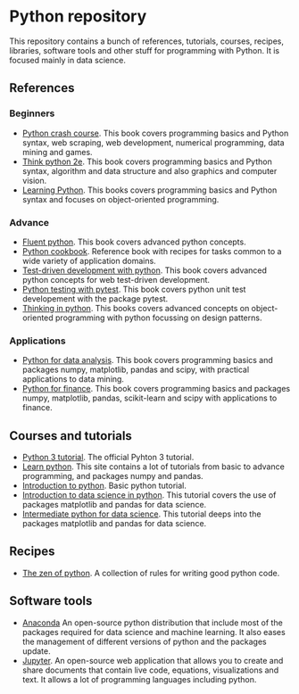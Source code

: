 <!-- Author: Alfredo Sánchez Alberca (asalber@ceu.es) -->

# Python repository

This repository contains a bunch of references, tutorials, courses, recipes, libraries, software tools and other stuff for programming with Python.
It is focused mainly in data science. 

## References

### Beginners

- [Python crash course](https://ehmatthes.github.io/pcc/). This book covers programming basics and Python syntax, web scraping, web development, numerical programming, data mining and games.
- [Think python 2e](http://greenteapress.com/wp/think-python-2e/). This book covers programming basics and Python syntax, algorithm and data structure and also graphics and computer vision.
- [Learning Python](http://shop.oreilly.com/product/0636920028154.do). This books covers programming basics and Python syntax and focuses on object-oriented programming.

### Advance

- [Fluent python](http://shop.oreilly.com/product/0636920032519.do). This book covers advanced python concepts.
- [Python cookbook](https://www.pythonbooks.org/python-cookbook-third-edition/). Reference book with recipes for tasks common to a wide variety of application domains.
- [Test-driven development with python](https://www.obeythetestinggoat.com/pages/book.html). This book covers advanced python concepts for web test-driven development.
- [Python testing with pytest](https://pragprog.com/book/bopytest/python-testing-with-pytest). This book covers python unit test developement with the package pytest.
- [Thinking in python](http://docs.linuxtone.org/ebooks/Python/Thinking_In_Python.pdf). This books covers advanced concepts on object-oriented programming with python focussing on design patterns.

### Applications

- [Python for data analysis](http://shop.oreilly.com/product/0636920050896.do). This book covers programming basics and packages numpy, matplotlib, pandas and scipy, with practical applications to data mining. 
- [Python for finance](http://shop.oreilly.com/product/0636920117728.do). This book covers programming basics and packages numpy, matplotlib, pandas, scikit-learn and scipy with applications to finance. 

## Courses and tutorials

- [Python 3 tutorial](https://docs.python.org/3/tutorial/index.html). The official Pyhton 3 tutorial.
- [Learn python](https://www.learnpython.org/). This site contains a lot of tutorials from basic to advance programming, and packages numpy and pandas.
- [Introduction to python](https://www.datacamp.com/courses/intro-to-python-for-data-science). Basic python tutorial.
- [Introduction to data science in python](https://www.datacamp.com/courses/introduction-to-data-science-in-python). This tutorial covers the use of packages matplotlib and pandas for data science.
- [Intermediate python for data science](https://www.datacamp.com/courses/intermediate-python-for-data-science). This tutorial deeps into the packages matplotlib and pandas for data science.

## Recipes

- [The zen of python](https://www.python.org/dev/peps/pep-0020/). A collection of rules for writing good python code.

## Software tools

- [Anaconda](https://www.anaconda.com/) An open-source python distribution that include most of the packages required for data science and machine learning. It also eases the management of different versions of python and the packages update.
- [Jupyter](https://jupyter.org/). An open-source web application that allows you to create and share documents that contain live code, equations, visualizations and text. It allows a lot of programming languages including python.